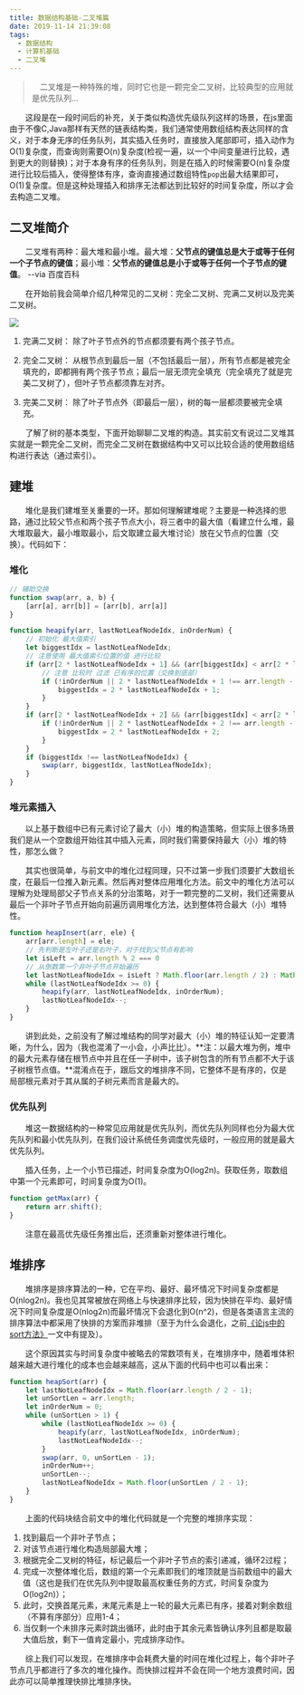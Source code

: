 ```yaml
---
title: 数据结构基础-二叉堆篇
date: 2019-11-14 21:39:08
tags:
  - 数据结构
  - 计算机基础
  - 二叉堆
---
```


> &emsp;二叉堆是一种特殊的堆，同时它也是一颗完全二叉树，比较典型的应用就是优先队列...

<escape><!-- more --></escape>

&emsp;&emsp;这段是在一段时间后的补充，关于类似构造优先级队列这样的场景，在js里面由于不像C,Java那样有天然的链表结构类，我们通常使用数组结构表达同样的含义，对于本身无序的任务队列，其实插入任务时，直接放入尾部即可，插入动作为O(1)复杂度，而查询则需要O(n)复杂度(检视一遍，以一个中间变量进行比较，遇到更大的则替换)；对于本身有序的任务队列，则是在插入的时候需要O(n)复杂度进行比较后插入，使得整体有序，查询直接通过数组特性`pop`出最大结果即可，O(1)复杂度。但是这种处理插入和排序无法都达到比较好的时间复杂度，所以才会去构造二叉堆。

## 二叉堆简介

&emsp;&emsp;二叉堆有两种：最大堆和最小堆。最大堆：**父节点的键值总是大于或等于任何一个子节点的键值**；最小堆：**父节点的键值总是小于或等于任何一个子节点的键值**。  --via 百度百科

&emsp;&emsp;在开始前我会简单介绍几种常见的二叉树：完全二叉树、完满二叉树以及完美二叉树。

![](treeIntro.png)

1. 完满二叉树： 除了叶子节点外的节点都须要有两个孩子节点。

2. 完全二叉树： 从根节点到最后一层（不包括最后一层），所有节点都是被完全填充的，即都拥有两个孩子节点；最后一层无须完全填充（完全填充了就是完美二叉树了），但叶子节点都须靠左对齐。

3. 完美二叉树： 除了叶子节点外（即最后一层），树的每一层都须要被完全填充。

&emsp;&emsp;了解了树的基本类型，下面开始聊聊二叉堆的构造。其实前文有说过二叉堆其实就是一颗完全二叉树，而完全二叉树在数据结构中又可以比较合适的使用数组结构进行表达（通过索引）。

## 建堆

&emsp;&emsp;堆化是我们建堆至关重要的一环。那如何理解建堆呢？主要是一种选择的思路，通过比较父节点和两个孩子节点大小，将三者中的最大值（看建立什么堆，最大堆取最大，最小堆取最小，后文取建立最大堆讨论）放在父节点的位置（交换）。代码如下：

### 堆化

```javascript
// 辅助交换
function swap(arr, a, b) {
    [arr[a], arr[b]] = [arr[b], arr[a]]
}

function heapify(arr, lastNotLeafNodeIdx, inOrderNum) {
    // 初始化 最大值索引
    let biggestIdx = lastNotLeafNodeIdx;
    // 注意使用 最大值索引位置的值 进行比较
    if (arr[2 * lastNotLeafNodeIdx + 1] && (arr[biggestIdx] < arr[2 * lastNotLeafNodeIdx + 1])) {
        // 注意 比较时 过滤 已有序的位置（交换到底部）
        if (!inOrderNum || 2 * lastNotLeafNodeIdx + 1 !== arr.length - inOrderNum) {
            biggestIdx = 2 * lastNotLeafNodeIdx + 1;
        }
    }
    if (arr[2 * lastNotLeafNodeIdx + 2] && (arr[biggestIdx] < arr[2 * lastNotLeafNodeIdx + 2])) {
        if (!inOrderNum || 2 * lastNotLeafNodeIdx + 2 !== arr.length - inOrderNum) {
            biggestIdx = 2 * lastNotLeafNodeIdx + 2;
        }
    }
    if (biggestIdx !== lastNotLeafNodeIdx) {
        swap(arr, biggestIdx, lastNotLeafNodeIdx);
    }
}
```
### 堆元素插入

&emsp;&emsp;以上基于数组中已有元素讨论了最大（小）堆的构造策略，但实际上很多场景我们是从一个空数组开始往其中插入元素，同时我们需要保持最大（小）堆的特性，那怎么做？

&emsp;&emsp;其实也很简单，与前文中的堆化过程同理，只不过第一步我们须要扩大数组长度，在最后一位推入新元素。然后再对整体应用堆化方法。前文中的堆化方法可以理解为处理局部父子节点关系的分治策略，对于一颗完整的二叉树，我们还需要从最后一个非叶子节点开始向前遍历调用堆化方法，达到整体符合最大（小）堆特性。

```javascript
function heapInsert(arr, ele) {
	arr[arr.length] = ele;
	// 先判断是左叶子还是右叶子，对于找到父节点有影响
	let isLeft = arr.length % 2 === 0
	// 从倒数第一个非叶子节点开始遍历
	let lastNotLeafNodeIdx = isLeft ? Math.floor(arr.length / 2) : Math.floor(arr.length / 2 - 1);
	while (lastNotLeafNodeIdx >= 0) {
		heapify(arr, lastNotLeafNodeIdx, inOrderNum);
		lastNotLeafNodeIdx--;
	}
}
```

&emsp;&emsp;讲到此处，之前没有了解过堆结构的同学对最大（小）堆的特征认知一定要清晰，为什么，因为（我也混淆了一小会，小声比比）。**注：以最大堆为例，堆中的最大元素存储在根节点中并且在任一子树中，该子树包含的所有节点都不大于该子树根节点值。**混淆点在于，跟后文的堆排序不同，它整体不是有序的，仅是局部根元素对于其从属的子树元素而言是最大的。

### 优先队列

&emsp;&emsp;堆这一数据结构的一种常见应用就是优先队列，而优先队列同样也分为最大优先队列和最小优先队列，在我们设计系统任务调度优先级时，一般应用的就是最大优先队列。

&emsp;&emsp;插入任务，上一个小节已描述，时间复杂度为O(log2n)。获取任务，取数组中第一个元素即可，时间复杂度为O(1)。

```javascript
function getMax(arr) {
	return arr.shift();
}
```
&emsp;&emsp;注意在最高优先级任务推出后，还须重新对整体进行堆化。

## 堆排序

&emsp;&emsp;堆排序是排序算法的一种，它在平均、最好、最坏情况下时间复杂度都是O(nlog2n)。我也见其常被放在网络上与快速排序比较，因为快排在平均、最好情况下时间复杂度是O(nlog2n)而最坏情况下会退化到O(n^2)，但是各类语言主流的排序算法中都采用了快排的方案而非堆排（至于为什么会退化，之前[《论js中的sort方法》](https://chrisdeo.github.io/2019/11/07/%E8%AE%BAjs%E4%B8%AD%E7%9A%84sort%E6%96%B9%E6%B3%95/)一文中有提及）。

&emsp;&emsp;这个原因其实与时间复杂度中被略去的常数项有关，在堆排序中，随着堆体积越来越大进行堆化的成本也会越来越高，这从下面的代码中也可以看出来：

```javascript
function heapSort(arr) {
    let lastNotLeafNodeIdx = Math.floor(arr.length / 2 - 1);
    let unSortLen = arr.length;
    let inOrderNum = 0;
    while (unSortLen > 1) {
        while (lastNotLeafNodeIdx >= 0) {
            heapify(arr, lastNotLeafNodeIdx, inOrderNum);
            lastNotLeafNodeIdx--;
        }
        swap(arr, 0, unSortLen - 1);
        inOrderNum++;
        unSortLen--;
        lastNotLeafNodeIdx = Math.floor(unSortLen / 2 - 1);
    }
}
```

&emsp;&emsp;上面的代码块结合前文中的堆化代码就是一个完整的堆排序实现：

1. 找到最后一个非叶子节点；
2. 对该节点进行堆化构造局部最大堆；
3. 根据完全二叉树的特征，标记最后一个非叶子节点的索引递减，循环2过程；
4. 完成一次整体堆化后，数组的第一个元素即我们的堆顶就是当前数组中的最大值（这也是我们在优先队列中提取最高权重任务的方式，时间复杂度为O(log2n)）；
5. 此时，交换首尾元素，末尾元素是上一轮的最大元素已有序，接着对剩余数组（不算有序部分）应用1-4；
6. 当仅剩一个未排序元素时跳出循环，此时由于其余元素皆确认序列且都是取最大值后放，剩下一值肯定最小，完成排序动作。

&emsp;&emsp;综上我们可以发现，在堆排序中会耗费大量的时间在堆化过程上，每个非叶子节点几乎都进行了多次的堆化操作。而快排过程并不会在同一个地方浪费时间，因此亦可以简单推理快排比堆排序快。



